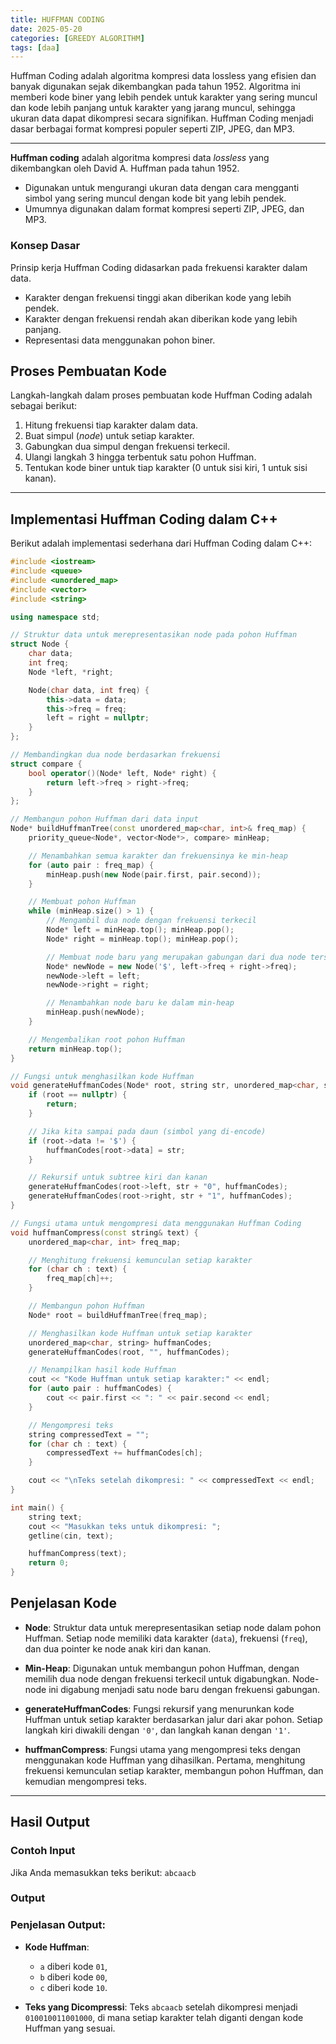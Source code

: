 ```yaml
---
title: HUFFMAN CODING
date: 2025-05-20
categories: [GREEDY ALGORITHM]
tags: [daa]    
---
```




Huffman Coding adalah algoritma kompresi data lossless yang efisien dan banyak digunakan sejak dikembangkan pada tahun 1952. Algoritma ini memberi kode biner yang lebih pendek untuk karakter yang sering muncul dan kode lebih panjang untuk karakter yang jarang muncul, sehingga ukuran data dapat dikompresi secara signifikan. Huffman Coding menjadi dasar berbagai format kompresi populer seperti ZIP, JPEG, dan MP3.

---

**Huffman coding** adalah algoritma kompresi data *lossless* yang dikembangkan oleh David A. Huffman pada tahun 1952.

* Digunakan untuk mengurangi ukuran data dengan cara mengganti simbol yang sering muncul dengan kode bit yang lebih pendek.
* Umumnya digunakan dalam format kompresi seperti ZIP, JPEG, dan MP3.

### Konsep Dasar

Prinsip kerja Huffman Coding didasarkan pada frekuensi karakter dalam data.

* Karakter dengan frekuensi tinggi akan diberikan kode yang lebih pendek.
* Karakter dengan frekuensi rendah akan diberikan kode yang lebih panjang.
* Representasi data menggunakan pohon biner.

## Proses Pembuatan Kode

Langkah-langkah dalam proses pembuatan kode Huffman Coding adalah sebagai berikut:
1.  Hitung frekuensi tiap karakter dalam data.
2.  Buat simpul (*node*) untuk setiap karakter.
3.  Gabungkan dua simpul dengan frekuensi terkecil.
4.  Ulangi langkah 3 hingga terbentuk satu pohon Huffman.
5.  Tentukan kode biner untuk tiap karakter (0 untuk sisi kiri, 1 untuk sisi kanan).

---


## Implementasi Huffman Coding dalam C++

Berikut adalah implementasi sederhana dari Huffman Coding dalam C++:

```cpp
#include <iostream>
#include <queue>
#include <unordered_map>
#include <vector>
#include <string>

using namespace std;

// Struktur data untuk merepresentasikan node pada pohon Huffman
struct Node {
    char data;
    int freq;
    Node *left, *right;

    Node(char data, int freq) {
        this->data = data;
        this->freq = freq;
        left = right = nullptr;
    }
};

// Membandingkan dua node berdasarkan frekuensi
struct compare {
    bool operator()(Node* left, Node* right) {
        return left->freq > right->freq;
    }
};

// Membangun pohon Huffman dari data input
Node* buildHuffmanTree(const unordered_map<char, int>& freq_map) {
    priority_queue<Node*, vector<Node*>, compare> minHeap;

    // Menambahkan semua karakter dan frekuensinya ke min-heap
    for (auto pair : freq_map) {
        minHeap.push(new Node(pair.first, pair.second));
    }

    // Membuat pohon Huffman
    while (minHeap.size() > 1) {
        // Mengambil dua node dengan frekuensi terkecil
        Node* left = minHeap.top(); minHeap.pop();
        Node* right = minHeap.top(); minHeap.pop();

        // Membuat node baru yang merupakan gabungan dari dua node tersebut
        Node* newNode = new Node('$', left->freq + right->freq);
        newNode->left = left;
        newNode->right = right;

        // Menambahkan node baru ke dalam min-heap
        minHeap.push(newNode);
    }

    // Mengembalikan root pohon Huffman
    return minHeap.top();
}

// Fungsi untuk menghasilkan kode Huffman
void generateHuffmanCodes(Node* root, string str, unordered_map<char, string>& huffmanCodes) {
    if (root == nullptr) {
        return;
    }

    // Jika kita sampai pada daun (simbol yang di-encode)
    if (root->data != '$') {
        huffmanCodes[root->data] = str;
    }

    // Rekursif untuk subtree kiri dan kanan
    generateHuffmanCodes(root->left, str + "0", huffmanCodes);
    generateHuffmanCodes(root->right, str + "1", huffmanCodes);
}

// Fungsi utama untuk mengompresi data menggunakan Huffman Coding
void huffmanCompress(const string& text) {
    unordered_map<char, int> freq_map;

    // Menghitung frekuensi kemunculan setiap karakter
    for (char ch : text) {
        freq_map[ch]++;
    }

    // Membangun pohon Huffman
    Node* root = buildHuffmanTree(freq_map);

    // Menghasilkan kode Huffman untuk setiap karakter
    unordered_map<char, string> huffmanCodes;
    generateHuffmanCodes(root, "", huffmanCodes);

    // Menampilkan hasil kode Huffman
    cout << "Kode Huffman untuk setiap karakter:" << endl;
    for (auto pair : huffmanCodes) {
        cout << pair.first << ": " << pair.second << endl;
    }

    // Mengompresi teks
    string compressedText = "";
    for (char ch : text) {
        compressedText += huffmanCodes[ch];
    }

    cout << "\nTeks setelah dikompresi: " << compressedText << endl;
}

int main() {
    string text;
    cout << "Masukkan teks untuk dikompresi: ";
    getline(cin, text);

    huffmanCompress(text);
    return 0;
}
```

## Penjelasan Kode

- **Node**: Struktur data untuk merepresentasikan setiap node dalam pohon Huffman. Setiap node memiliki data karakter (`data`), frekuensi (`freq`), dan dua pointer ke node anak kiri dan kanan.

- **Min-Heap**: Digunakan untuk membangun pohon Huffman, dengan memilih dua node dengan frekuensi terkecil untuk digabungkan. Node-node ini digabung menjadi satu node baru dengan frekuensi gabungan.

- **generateHuffmanCodes**: Fungsi rekursif yang menurunkan kode Huffman untuk setiap karakter berdasarkan jalur dari akar pohon. Setiap langkah kiri diwakili dengan `'0'`, dan langkah kanan dengan `'1'`.

- **huffmanCompress**: Fungsi utama yang mengompresi teks dengan menggunakan kode Huffman yang dihasilkan. Pertama, menghitung frekuensi kemunculan setiap karakter, membangun pohon Huffman, dan kemudian mengompresi teks.

---

## Hasil Output

### Contoh Input

Jika Anda memasukkan teks berikut:  `abcaacb`


### Output


### Penjelasan Output:

- **Kode Huffman**:
  - `a` diberi kode `01`,
  - `b` diberi kode `00`,
  - `c` diberi kode `10`.

- **Teks yang Dicompressi**:
  Teks `abcaacb` setelah dikompresi menjadi `010010011001000`, di mana setiap karakter telah diganti dengan kode Huffman yang sesuai.
